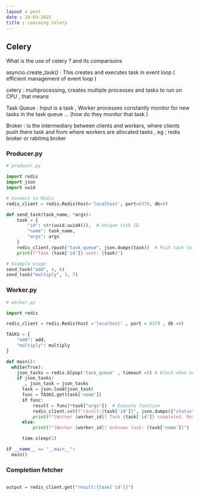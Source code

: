 ```yaml
---
layout : post 
date : 29-03-2025
title : Learning Celery 
---
```



## Celery 

What is the use of celery ? and its comparisons 

asyncio.create_task() : This creates and executes task in event loop ( efficient management of event loop ) 

celery : multiprocessing, creates multiple processes and tasks to run on CPU , that means 

Task Queue : Input is a task , Worker processes constantly monitor for new tasks in the task queue ... (how do they monitor that task )  

Broker : is the intermediary between clients and workers, where clients push there task and from where workers are allocated tasks , eg ; redis broker or rabitmq broker  


### Producer.py

```python 
# producer.py

import redis
import json
import uuid

# Connect to Redis
redis_client = redis.Redis(host='localhost', port=6379, db=0)

def send_task(task_name, *args):
    task = {
        "id": str(uuid.uuid4()),  # Unique task ID
        "name": task_name,
        "args": args
    }
    redis_client.rpush("task_queue", json.dumps(task))  # Push task to Redis
    print(f"Task {task['id']} sent: {task}")

# Example usage
send_task("add", 4, 6)
send_task("multiply", 3, 7)
```

### Worker.py
```python
# worker.py

import redis

redis_client = redis.Redis(host ='localhost' , port = 6379 , db =0)

TASKS = {
    "add": add,
    "multiply": multiply
}

def main():
  while(True):
    json_tasks = redis.blpop('task_queue' , timeout =5) # block when no element to pop
    if json_tasks:
      _, json_task = json_tasks
      task = json.load(json_task)
      func = TASKS.get(task['name'])
      if func:
          result = func(*task["args"])  # Execute function
          redis_client.set(f"result:{task['id']}", json.dumps({"status": "success", "result": result}))
          print(f"[Worker {worker_id}] Task {task['id']} completed. Result: {result}")
      else:
          print(f"[Worker {worker_id}] Unknown task: {task['name']}")

      time.sleep(1)

if __name__ == "__main__":
  main()


```

### Completion fetcher 

```python

output = redis_client.get("result:{task['id']}")

```



